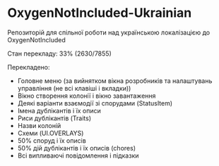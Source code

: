 # OxygenNotIncluded-Ukrainian
Репозиторій для спільної роботи над українською локалізацією до OxygenNotIncluded

Стан перекладу: 33% (2630/7855)

Перекладено:
* Головне меню (за вийнятком вікна розробників та налаштувань управління (не всі клавіші і вкладки))
* Вікно створення колонії і вікно завантаження
* Деякі варіанти взаємодії зі спорудами (StatusItem)
* Імена дублікантів і їх описи
* Риси дублікантів (Traits)
* Назви колоній
* Схеми (UI.OVERLAYS)
* 50% споруд і їх описів
* 50% дій дублікантів і їх описів (chores)
* Всі випливаючі повідомлення і підказки
